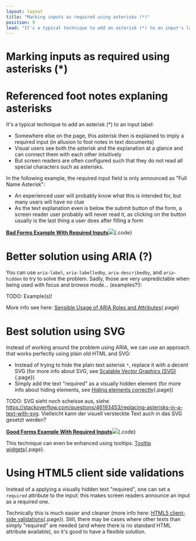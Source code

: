 ```yaml
---
layout: layout
title: "Marking inputs as required using asterisks (*)"
position: 9
lead: "It's a typical technique to add an asterisk (*) to an input's label to mark it as \"required\". Be sure to make this information accessible for screen readers, too!"
---
```


# Marking inputs as required using asterisks (*)

# Referenced foot notes explaning asterisks

It's a typical technique to add an asterisk (*) to an input label:

- Somewhere else on the page, this asterisk then is explained to imply a required input (in allusion to foot notes in text documents)
- Visual users see both the asterisk and the explanation at a glance and can connect them with each other intuitively
- But screen readers are often configured such that they do not read all special characters such as asterisks.

In the following example, the required input field is only announced as "Full Name Asterisk":

- An experienced user will probably know what this is intended for, but many users will have no clue
- As the text explanation even is below the submit button of the form, a screen reader user probably will never read it, as clicking on the button usually is the last thing a user does after filling a form

[**Bad Forms Example With Required Inputs**![](https://s3-us-west-2.amazonaws.com/i.cdpn.io/1279260.QqWEMZ.small.50ab804c-ef45-4dd9-a003-eab01f2ddd61.png)](https://codepen.io/accessibility-developer-guide/pen/QqWEMZ){.code}

# Better solution using ARIA (?)

You can use `aria-label`, `aria-labelledby`, `aria-describedby`, and `aria-hidden` to try to solve the problem. Sadly, those are very unpredictable when being used with focus and browse mode... (examples?!):

TODO: Example(s)!

More info see here: [Sensible Usage of ARIA Roles and Attributes](/examples/sensible-usage-of-aria-roles-and-attributes){.page}

# Best solution using SVG

Instead of working around the problem using ARIA, we can use an approach that works perfectly using plain old HTML and SVG:

- Instead of trying to hide the plain text asterisk `*`, replace it with a decent SVG (for more info about SVG, see [Scalable Vector Graphics (SVG)](/examples/images-icons-and-alternative-texts/scalable-vector-graphics-svg-){.page})
- Simply add the text "required" as a visually hidden element (for more info about hiding elements, see [Hiding elements correctly](/examples/hiding-elements){.page})

TODO: SVG sieht noch scheisse aus, siehe <https://stackoverflow.com/questions/46193453/replacing-asterisks-in-a-text-with-svg>. Vielleicht kann der visuell versteckte Text auch in das SVG gesetzt werden?

[**Good Forms Example With Required Inputs**![](https://s3-us-west-2.amazonaws.com/i.cdpn.io/1279260.wrvNLd.small.4afdf24f-0f9f-475d-86a5-f379a16b6358.png)](https://codepen.io/accessibility-developer-guide/pen/wrvNLd){.code}

This technique can even be enhanced using tooltips: [Tooltip widgets](/examples/widgets/tooltip-widgets){.page}.

# Using HTML5 client side validations

Instead of a applying a visually hidden text "required", one can set a `required` attribute to the input: this makes screen readers announce an input as a required one.

Technically this is much easier and cleaner (more info here: [HTML5 client-side validations](/examples/forms/html5-client-side-validations){.page}). Still, there may be cases where other texts than simply "required" are needed (and where there is no standard HTML attribute available), so it's good to have a flexible solution.